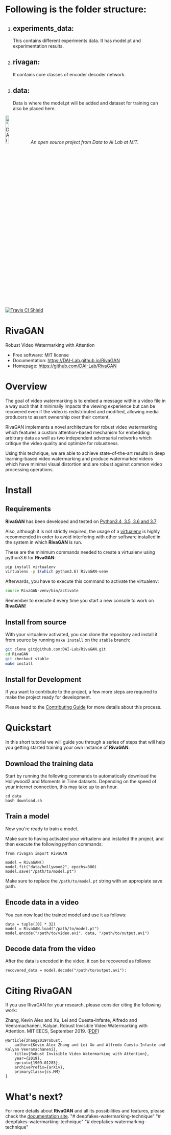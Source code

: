<h1>
Following is the folder structure:
</h1>
<ol>
    <li>
    <h2>experiments_data:</h2>
    <p>This contains different experiments data. It has model.pt and experimentation results.</p>
    </li>
    <li>
    <h2>rivagan:</h2>
    <p>It contains core classes of encoder decoder network. </p>
    </li>
    <li>
    <h2>data:</h2>
    <p>Data is where the model.pt will be added and dataset for training can also be placed here. </p>
    </li>
</ol>


<p align="left">
<img width=15% src="https://dai.lids.mit.edu/wp-content/uploads/2018/06/Logo_DAI_highres.png" alt=“DAI-Lab” />
<i>An open source project from Data to AI Lab at MIT.</i>
</p>

<!-- Uncomment these lines after releasing the package to PyPI for version and downloads badges -->
<!--[![PyPI Shield](https://img.shields.io/pypi/v/rivagan.svg)](https://pypi.python.org/pypi/rivagan)-->
<!--[![Downloads](https://pepy.tech/badge/rivagan)](https://pepy.tech/project/rivagan)-->
<!--[![Coverage Status](https://codecov.io/gh/DAI-Lab/RivaGAN/branch/master/graph/badge.svg)](https://codecov.io/gh/DAI-Lab/RivaGAN)-->

[![Travis CI Shield](https://travis-ci.org/DAI-Lab/RivaGAN.svg?branch=master)](https://travis-ci.org/DAI-Lab/RivaGAN)


# RivaGAN

Robust Video Watermarking with Attention

- Free software: MIT license
- Documentation: https://DAI-Lab.github.io/RivaGAN
- Homepage: https://github.com/DAI-Lab/RivaGAN

# Overview

The goal of video watermarking is to embed a message within a video file in a
way such that it minimally impacts the viewing experience but can be recovered
even if the video is redistributed and modified, allowing media producers to assert
ownership over their content.

RivaGAN implements a novel architecture for robust video watermarking which features a
custom attention-based mechanism for embedding arbitrary data as well as two independent
adversarial networks which critique the video quality and optimize for robustness.

Using this technique, we are able to achieve state-of-the-art results in deep learning-based
video watermarking and produce watermarked videos which have minimal visual distortion and are
robust against common video processing operations.

# Install

## Requirements

**RivaGAN** has been developed and tested on [Python3.4, 3.5, 3.6 and 3.7](https://www.python.org/downloads/)

Also, although it is not strictly required, the usage of a [virtualenv](https://virtualenv.pypa.io/en/latest/)
is highly recommended in order to avoid interfering with other software installed in the system
in which **RivaGAN** is run.

These are the minimum commands needed to create a virtualenv using python3.6 for **RivaGAN**:

```bash
pip install virtualenv
virtualenv -p $(which python3.6) RivaGAN-venv
```

Afterwards, you have to execute this command to activate the virtualenv:

```bash
source RivaGAN-venv/bin/activate
```

Remember to execute it every time you start a new console to work on **RivaGAN**!

<!-- Uncomment this section after releasing the package to PyPI for installation instructions
## Install from PyPI

After creating the virtualenv and activating it, we recommend using
[pip](https://pip.pypa.io/en/stable/) in order to install **RivaGAN**:

```bash
pip install rivagan
```

This will pull and install the latest stable release from [PyPI](https://pypi.org/).
-->

## Install from source

With your virtualenv activated, you can clone the repository and install it from
source by running `make install` on the `stable` branch:

```bash
git clone git@github.com:DAI-Lab/RivaGAN.git
cd RivaGAN
git checkout stable
make install
```

## Install for Development

If you want to contribute to the project, a few more steps are required to make the project ready
for development.

Please head to the [Contributing Guide](https://DAI-Lab.github.io/RivaGAN/contributing.html#get-started)
for more details about this process.

# Quickstart

In this short tutorial we will guide you through a series of steps that will help you
getting started training your own instance of **RivaGAN**.

## Download the training data

Start by running the following commands to automatically download the Hollywood2 and Moments in
Time datasets. Depending on the speed of your internet connection, this may take up to an hour.

```
cd data
bash download.sh
```

## Train a model

Now you're ready to train a model.

Make sure to having activated your virtualenv and installed the project, and then
execute the following python commands:

```
from rivagan import RivaGAN

model = RivaGAN()
model.fit("data/hollywood2", epochs=300)
model.save("/path/to/model.pt")
```

Make sure to replace the `/path/to/model.pt` string with an appropiate save path.

## Encode data in a video

You can now load the trained model and use it as follows:

```
data = tuple([0] * 32)
model = RivaGAN.load("/path/to/model.pt")
model.encode("/path/to/video.avi", data, "/path/to/output.avi")
```

## Decode data from the video

After the data is encoded in the video, it can be recovered as follows:

```
recovered_data = model.decode("/path/to/output.avi"):
```


# Citing RivaGAN

If you use RivaGAN for your research, please consider citing the following work:

Zhang, Kevin Alex and Xu, Lei and Cuesta-Infante, Alfredo and Veeramachaneni, Kalyan. Robust
Invisible Video Watermarking with Attention. MIT EECS, September 2019. ([PDF](https://arxiv.org/abs/1909.01285))

```
@article{zhang2019robust,
    author={Kevin Alex Zhang and Lei Xu and Alfredo Cuesta-Infante and Kalyan Veeramachaneni},
    title={Robust Invisible Video Watermarking with Attention},
    year={2019},
    eprint={1909.01285},
    archivePrefix={arXiv},
    primaryClass={cs.MM}
}
```

# What's next?

For more details about **RivaGAN** and all its possibilities
and features, please check the [documentation site](
https://DAI-Lab.github.io/RivaGAN/).
"# deepfakes-watermarking-technique" 
"# deepfakes-watermarking-technique" 
"# deepfakes-watermarking-technique" 

